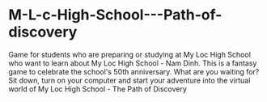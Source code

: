 # M-L-c-High-School---Path-of-discovery
Game for students who are preparing or studying at My Loc High School who want to learn about My Loc High School - Nam Dinh.  This is a fantasy game to celebrate the school's 50th anniversary. What are you waiting for? Sit down, turn on your computer and start your adventure into the virtual world of My Loc High School - The Path of Discovery
